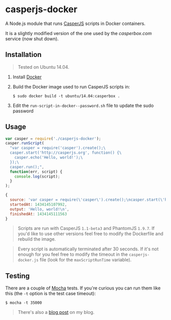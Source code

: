# casperjs-docker

A Node.js module that runs [CasperJS](http://casperjs.org) scripts in Docker
containers.

It is a slightly modified version of the one used by the *casperbox.com* service
(now shut down).


## Installation

> Tested on Ubuntu 14.04.

1. Install [Docker](https://docs.docker.com/installation/#installation)
2. Build the Docker image used to run CasperJS scripts in:

    ```
    $ sudo docker build -t ubuntu/14.04:casperbox .
    ```

3. Edit the `run-script-in-docker--password.sh` file to update the sudo password


## Usage

```javascript
var casper = require('./casperjs-docker');
casper.runScript(
  "var casper = require('casper').create();\
  casper.start('http://casperjs.org', function() {\
    casper.echo('Hello, world!');\
  });\
  casper.run();",
  function(err, script) {
    console.log(script);
  }
);
```

```javascript
{
  source: 'var casper = require(\'casper\').create();\ncasper.start(\'http://casperjs.org\', function() {\n  casper.echo(\'Hello, world!\');\n});\ncasper.run();\n',
  startedAt: 1434145107992,
  output: 'Hello, world!\n',
  finishedAt: 1434145111563
}

```

> Scripts are run with CasperJS `1.1-beta3` and PhantomJS `1.9.7`. If you'd
like to use other versions feel free to modify the Dockerfile and rebuild
the image.

> Every script is automatically terminated after 30 seconds. If it's not enough
for you feel free to modify the timeout in the `casperjs-docker.js` file (look
for the `maxScriptRunTime` variable).


## Testing

There are a couple of [Mocha](http://mochajs.org) tests. If you're curious you
can run them like this (the `-t` option is the test case timeout):

```
$ mocha -t 35000
```


> There's also a
[blog post](http://www.mirovarga.com/running-casperjs-scripts-in-docker-containers)
on my blog.
